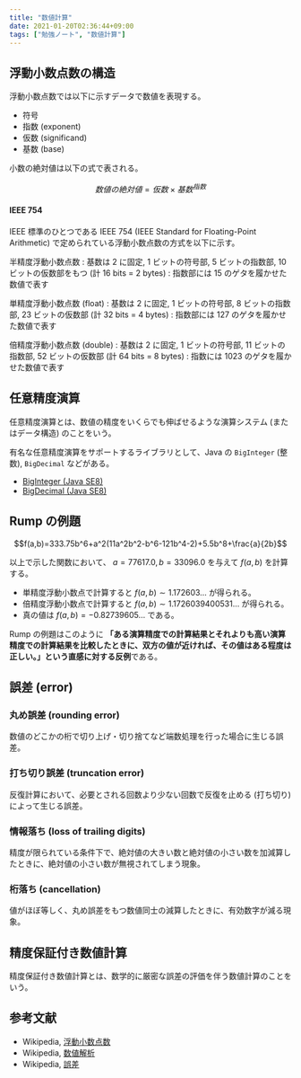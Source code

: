 ```yaml
---
title: "数値計算"
date: 2021-01-20T02:36:44+09:00
tags: ["勉強ノート", "数値計算"]
---
```


<!-- TODO 整数について書く -->
<!-- TODO 2 の補数について書く -->
<!-- TODO オーバーフロー, アンダーフローについて書く -->

## 浮動小数点数の構造

浮動小数点数では以下に示すデータで数値を表現する。

- 符号
- 指数 (exponent)
- 仮数 (significand)
- 基数 (base)

小数の絶対値は以下の式で表される。

$$数値の絶対値=仮数\times 基数^{指数}$$

#### IEEE 754

IEEE 標準のひとつである IEEE 754 (IEEE Standard for Floating-Point Arithmetic) で定められている浮動小数点数の方式を以下に示す。

半精度浮動小数点数
: 基数は 2 に固定, 1 ビットの符号部, 5 ビットの指数部, 10 ビットの仮数部をもつ (計 16 bits = 2 bytes)
: 指数部には 15 のゲタを履かせた数値で表す

単精度浮動小数点数 (float)
: 基数は 2 に固定, 1 ビットの符号部, 8 ビットの指数部, 23 ビットの仮数部 (計 32 bits = 4 bytes)
: 指数部には 127 のゲタを履かせた数値で表す

倍精度浮動小数点数 (double)
: 基数は 2 に固定, 1 ビットの符号部, 11 ビットの指数部, 52 ビットの仮数部 (計 64 bits = 8 bytes)
: 指数には 1023 のゲタを履かせた数値で表す

## 任意精度演算

任意精度演算とは、数値の精度をいくらでも伸ばせるような演算システム (またはデータ構造) のことをいう。

有名な任意精度演算をサポートするライブラリとして、Java の `BigInteger` (整数), `BigDecimal` などがある。

* [BigInteger (Java SE8)](https://docs.oracle.com/javase/jp/8/docs/api/java/math/BigInteger.html)
* [BigDecimal (Java SE8)](https://docs.oracle.com/javase/jp/8/docs/api/java/math/BigDecimal.html)

## Rump の例題

$$f(a,b)=333.75b^6+a^2(11a^2b^2-b^6-121b^4-2)+5.5b^8+\frac{a}{2b}$$

 以上で示した関数において、 $a=77617.0,b=33096.0$ を与えて $f(a,b)$ を計算する。

- 単精度浮動小数点で計算すると $f(a,b)\sim1.172603\dots$ が得られる。
- 倍精度浮動小数点で計算すると $f(a,b)\sim1.1726039400531\dots$ が得られる。
- 真の値は $f(a,b)=-0.82739605\dots$ である。

Rump の例題はこのように **「ある演算精度での計算結果とそれよりも高い演算精度での計算結果を比較したときに、双方の値が近ければ、その値はある程度は正しい。」という直感に対する反例**である。

## 誤差 (error)

### 丸め誤差 (rounding error)

数値のどこかの桁で切り上げ・切り捨てなど端数処理を行った場合に生じる誤差。

### 打ち切り誤差 (truncation error)

反復計算において、必要とされる回数より少ない回数で反復を止める (打ち切り) によって生じる誤差。

### 情報落ち (loss of trailing digits)

精度が限られている条件下で、絶対値の大きい数と絶対値の小さい数を加減算したときに、絶対値の小さい数が無視されてしまう現象。

### 桁落ち (cancellation)

値がほぼ等しく、丸め誤差をもつ数値同士の減算したときに、有効数字が減る現象。

## 精度保証付き数値計算

精度保証付き数値計算とは、数学的に厳密な誤差の評価を伴う数値計算のことをいう。

## 参考文献

- Wikipedia, [浮動小数点数](https://ja.wikipedia.org/wiki/%E6%B5%AE%E5%8B%95%E5%B0%8F%E6%95%B0%E7%82%B9%E6%95%B0)
- Wikipedia, [数値解析](https://ja.wikipedia.org/wiki/%E6%95%B0%E5%80%A4%E8%A7%A3%E6%9E%90)
- Wikipedia, [誤差](https://ja.wikipedia.org/wiki/%E8%AA%A4%E5%B7%AE)
